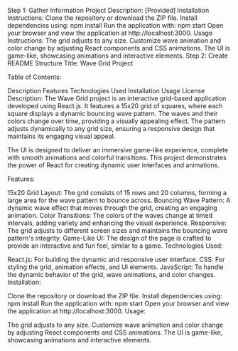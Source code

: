 Step 1: Gather Information
Project Description:
[Provided]
Installation Instructions:
Clone the repository or download the ZIP file.
Install dependencies using: npm install
Run the application with: npm start
Open your browser and view the application at http://localhost:3000.
Usage Instructions:
The grid adjusts to any size.
Customize wave animation and color change by adjusting React components and CSS animations.
The UI is game-like, showcasing animations and interactive elements.
Step 2: Create README Structure
Title: Wave Grid Project

Table of Contents:

Description
Features
Technologies Used
Installation
Usage
License
Description:
The Wave Grid project is an interactive grid-based application developed using React.js. It features a 15x20 grid of squares, where each square displays a dynamic bouncing wave pattern. The waves and their colors change over time, providing a visually appealing effect. The pattern adjusts dynamically to any grid size, ensuring a responsive design that maintains its engaging visual appeal.

The UI is designed to deliver an immersive game-like experience, complete with smooth animations and colorful transitions. This project demonstrates the power of React for creating dynamic user interfaces and animations.

Features:

15x20 Grid Layout: The grid consists of 15 rows and 20 columns, forming a large area for the wave pattern to bounce across.
Bouncing Wave Pattern: A dynamic wave effect that moves through the grid, creating an engaging animation.
Color Transitions: The colors of the waves change at timed intervals, adding variety and enhancing the visual experience.
Responsive: The grid adjusts to different screen sizes and maintains the bouncing wave pattern's integrity.
Game-Like UI: The design of the page is crafted to provide an interactive and fun feel, similar to a game.
Technologies Used:

React.js: For building the dynamic and responsive user interface.
CSS: For styling the grid, animation effects, and UI elements.
JavaScript: To handle the dynamic behavior of the grid, wave animations, and color changes.
Installation:

Clone the repository or download the ZIP file.
Install dependencies using: npm install
Run the application with: npm start
Open your browser and view the application at http://localhost:3000.
Usage:

The grid adjusts to any size.
Customize wave animation and color change by adjusting React components and CSS animations.
The UI is game-like, showcasing animations and interactive elements.
